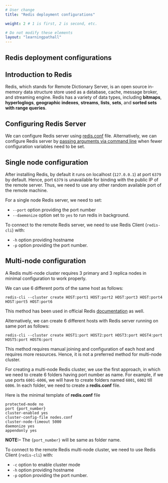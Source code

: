 ```yaml
---
# User change
title: "Redis deployment configurations"

weight: 2 # 1 is first, 2 is second, etc.

# Do not modify these elements
layout: "learningpathall"
---
```


##  Redis deployment configurations

##  Introduction to Redis
Redis, which stands for Remote Dictionary Server, is an open source in-memory data structure store used as a database, cache, message broker, and streaming engine. Redis has a variety of data types, including **bitmaps**, **hyperloglogs**, **geographic indexes**, **streams**, **lists**, **sets**, and **sorted sets with range queries**.

## Configuring Redis Server
We can configure Redis server using [redis.conf](https://redis.io/docs/management/config-file/) file. Alternatively, we can configure Redis server by [passing arguments via command line](https://redis.io/docs/management/config/#passing-arguments-via-the-command-line) when fewer configuration variables need to be set.

## Single node configuration
After installing Redis, by default it runs on localhost (`127.0.0.1`) at port `6379` by default. Hence, port `6379` is unavailable for binding with the public IP of the remote server. Thus, we need to use any other random available port of the remote machine.  

For a single node Redis server, we need to set:
- `--port` option providing the port number 
- `--daemonize` option set to `yes` to run redis in background.  

To connect to the remote Redis server, we need to use Redis Client (`redis-cli`) with:
- `-h` option providing hostname
- `-p` option providing the port number.  

## Multi-node configuration
A Redis multi-node cluster requires 3 primary and 3 replica nodes in minimal configuration to work properly.  

We can use 6 different ports of the same host as follows:
```console
redis-cli --cluster create HOST:port1 HOST:port2 HOST:port3 HOST:port4 HOST:port5 HOST:port6
```
This method has been used in official Redis [documentation](https://redis.io/docs/management/scaling/#create-and-use-a-redis-cluster) as well.

Alternatively, we can create 6 different hosts with Redis server running on same port as follows:
```console
redis-cli --cluster create HOST1:port HOST2:port HOST3:port HOST4:port HOST5:port HOST6:port
```
This method requires manual joining and configuration of each host and requires more resources. Hence, it is not a preferred method for multi-node cluster.


For creating a multi-node Redis cluster, we use the first approach, in which we need to create 6 folders having port number as name. For example, if we use ports `6001-6006`, we will have to create folders named `6001`, `6002` till `6006`. In each folder, we need to create a **redis.conf** file.

Here is the minimal template of **redis.conf** file
```console
protected-mode no
port {port_number}
cluster-enabled yes
cluster-config-file nodes.conf
cluster-node-timeout 5000
daemonize yes
appendonly yes
```
**NOTE:-** The `{port_number}` will be same as folder name.  

To connect to the remote Redis multi-node cluster, we need to use Redis Client (`redis-cli`) with:
- `-c` option to enable cluster mode
- `-h` option providing hostname
- `-p` option providing the port number.
